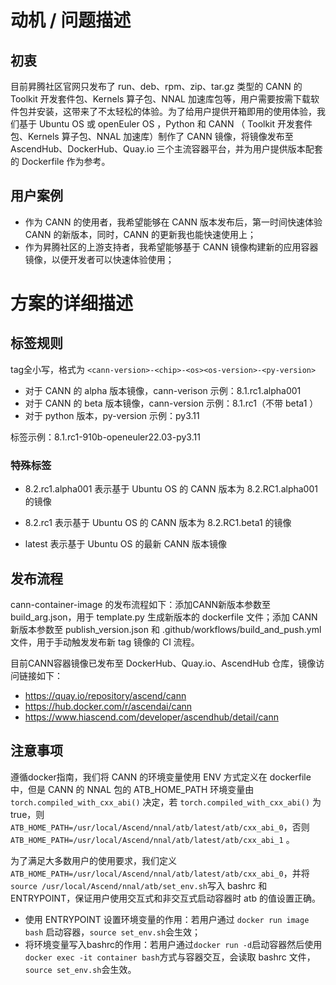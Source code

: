 # 动机 / 问题描述

## 初衷
目前昇腾社区官网只发布了 run、deb、rpm、zip、tar.gz 类型的 CANN 的 Toolkit 开发套件包、Kernels 算子包、NNAL 加速库包等，用户需要按需下载软件包并安装，这带来了不太轻松的体验。为了给用户提供开箱即用的使用体验，我们基于 Ubuntu OS 或 openEuler OS ，Python 和 CANN （ Toolkit 开发套件包、Kernels 算子包、NNAL 加速库）制作了 CANN 镜像，将镜像发布至 AscendHub、DockerHub、Quay.io 三个主流容器平台，并为用户提供版本配套的 Dockerfile 作为参考。

## 用户案例

- 作为 CANN 的使用者，我希望能够在 CANN 版本发布后，第一时间快速体验 CANN 的新版本，同时，CANN 的更新我也能快速使用上；
- 作为昇腾社区的上游支持者，我希望能够基于 CANN 镜像构建新的应用容器镜像，以便开发者可以快速体验使用；

# 方案的详细描述

## 标签规则
tag全小写，格式为 `<cann-version>-<chip>-<os><os-version>-<py-version>`
- 对于 CANN 的 alpha 版本镜像，cann-verison 示例：8.1.rc1.alpha001
- 对于 CANN 的 beta 版本镜像，cann-version 示例：8.1.rc1（不带 beta1 ）
- 对于 python 版本，py-version 示例：py3.11

标签示例：8.1.rc1-910b-openeuler22.03-py3.11

### 特殊标签
- 8.2.rc1.alpha001
  表示基于 Ubuntu OS 的 CANN 版本为 8.2.RC1.alpha001 的镜像

- 8.2.rc1 
  表示基于 Ubuntu OS 的 CANN 版本为 8.2.RC1.beta1 的镜像

- latest
  表示基于 Ubuntu OS 的最新 CANN 版本镜像

## 发布流程
 cann-container-image 的发布流程如下：添加CANN新版本参数至 build_arg.json，用于 template.py 生成新版本的 dockerfile 文件；添加 CANN  新版本参数至 publish_version.json 和 .github/workflows/build_and_push.yml 文件，用于手动触发发布新 tag 镜像的 CI 流程。

目前CANN容器镜像已发布至 DockerHub、Quay.io、AscendHub 仓库，镜像访问链接如下：
- https://quay.io/repository/ascend/cann
- https://hub.docker.com/r/ascendai/cann
- https://www.hiascend.com/developer/ascendhub/detail/cann

## 注意事项

遵循docker指南，我们将 CANN 的环境变量使用 ENV 方式定义在 dockerfile 中，但是 CANN 的 NNAL 包的 ATB_HOME_PATH 环境变量由 `torch.compiled_with_cxx_abi()` 决定，若 `torch.compiled_with_cxx_abi()` 为 true，则 `ATB_HOME_PATH=/usr/local/Ascend/nnal/atb/latest/atb/cxx_abi_0`，否则 `ATB_HOME_PATH=/usr/local/Ascend/nnal/atb/latest/atb/cxx_abi_1` 。

为了满足大多数用户的使用要求，我们定义`ATB_HOME_PATH=/usr/local/Ascend/nnal/atb/latest/atb/cxx_abi_0`，并将`source /usr/local/Ascend/nnal/atb/set_env.sh`写入 bashrc 和 ENTRYPOINT，保证用户使用交互式和非交互式启动容器时 atb 的值设置正确。

- 使用 ENTRYPOINT 设置环境变量的作用：若用户通过 `docker run image bash` 启动容器，`source set_env.sh`会生效；
- 将环境变量写入bashrc的作用：若用户通过`docker run -d`启动容器然后使用`docker exec -it container bash`方式与容器交互，会读取 bashrc 文件，`source set_env.sh`会生效。


